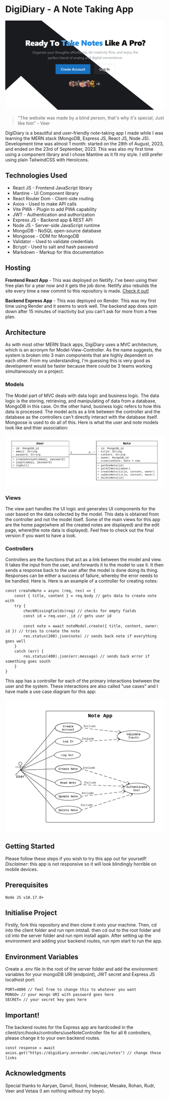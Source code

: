 # DigiDiary - A Note Taking App

![Hero Page Image](https://github.com/anav5704/Note-App-MERN/blob/main/client/public/docs/hero.jpg)

> "The website was made by a blind person, that's why it's special; Just like him" - Veer

DigiDiary is a beautiful and user-friendly note-taking app I made while I was learning the MERN stack (MongoDB, Express JS, React JS, Node JS). Development time was almost 1 month: started on the 28th of August, 2023, and ended on the 23rd of September, 2023. This was also my first time using a component library and I chose Mantine as it fit my style. I still prefer using plain TailwindCSS with HeroIcons.

## Technologies Used
- React JS - Frontend JavaScript library
- Mantine - UI Component library
- React Router Dom - Client-side routing
- Axios - Used to make API calls
- Vite PWA - Plugin to add PWA capability
- JWT - Authentication and authorization
- Express JS - Backend app & REST API
- Node JS - Server-side JavaScript runtime
- MongoDB - NoSQL open-source database
- Mongoose - ODM for MongoDB
- Validator - Used to validate credentials
- Bcrypt - Used to salt and hash password
- Markdown - Markup for this documentation

## Hosting
**Frontend React App** - This was deployed on Netlify. I've been using their free plan for a year now and it gets the job done. Netlify also rebuilds the site every time a new commit to this repository is made. [Check it out!](https://digidiary.netlify.app/)

**Backend Express App** - This was deployed on Render. This was my first time using Render and it seems to work well. The backend app does spin down after 15 minutes of inactivity but you can't ask for more from a free plan.

## Architecture
As with most other MERN Stack apps, DigiDiary uses a MVC architecture, which is an acronym for Model-View-Controller. As the name suggests, the system is broken into 3 main components that are highly dependent on each other. From my understanding, I'm guessing this is very good as development would be faster because there could be 3 teams working simultaneously on a project.

### Models
The Model part of MVC deals with data logic and business logic. The data logic is the storing, retrieving, and manipulating of data from a database, MongoDB in this case. On the other hand, business logic refers to how this data is processed. The model acts as a link between the controller and the database as the controllers can't directly interact with the database itself. Mongoose is used to do all of this. Here is what the user and note models look like and thier association:

![Class Diagram](https://github.com/anav5704/Note-App-MERN/blob/main/client/public/docs/classDiagram.png)

### Views
The view part handles the UI logic and generates UI components for the user based on the data collected by the model. This data is obtained from the controller and not the model itself. Some of the main views for this app are the home page(where all the created notes are displayed) and the edit page, where(the note data is displayed).
Feel free to check out the final version if you want to have a look.

### Controllers
Controllers are the functions that act as a link between the model and view. It takes the input from the user, and forwards it to the model to use it. It then sends a response back to the user after the model is done doing its thing. Responses can be either a success of failure, whereby the error needs to be handled. Here is. Here is an example of a controller for creating notes:

```
const createNote = async (req, res) => {
    const { title, content } = req.body // gets data to create note with
    try {
        checkMissingFields(req) // checks for empty fields
        const id = req.user._id // gets user id

        const note = await noteModel.create({ title, content, owner: id }) // tries to create the note
        res.status(200).json(note) // sends back note if everything goes well
    }
    catch (err) {
        res.status(400).json(err.message) // sends back error if something goes south
    }
}
```

This app has a controller for each of the primary interactions bwtween the user and the system. These interactions are also called "use cases" and I have made a use case diagram for this app:

![Class Diagram](https://github.com/anav5704/Note-App-MERN/blob/main/client/public/docs/useCaseDiagram.png)

## Getting Started
Please follow these steps if you wish to try this app out for yourself! *Disclaimer*: this app is not responsive so it will look blindingly horrible on mobile devices.

## Prerequisites
```
Node JS v18.17.0+
```

## Initialise Project
Firstly, fork this repository and then clone it onto your machine. Then, cd into the client folder and run npm intstall. then cd out to the root folder and cd into the server folder and run npm install again. After setting up the environment and adding your backend routes, run npm start to run the app.

## Environment Variables
Create a .env file in the root of the server folder and add the environment variables for your mongoDB URI (endpoint), JWT secret and Express JS localhost port:

```
PORT=4000 // feel free to change this to whatever you want
MONGO= // your mongo URI with password goes here
SECRET= // your secret key goes here 
```

## Important!
The backend routes for the Express app are hardcoded in the client/src/hooks/controllers/useNoteController file for all 6 controllers, please change it to your own backend routes.

```
const response = await axios.get("https://digidiary.onrender.com/api/notes") // change these links
```

## Acknowledgments
Special thanks to Aaryan, Danvil, Ilisoni, Indeevar, Mesake, Rohan, Rudr, Veer and Vetaia (I am nothing without my boys).
